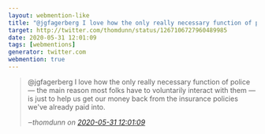 ```yaml
---
layout: webmention-like
title: "@jgfagerberg I love how the only really necessary function of police — the main reason most folks have to voluntarily interact with them — is just to help us get our money back from the insurance policies we&#x27;ve already paid into."
target: http://twitter.com/thomdunn/status/1267106727960489985
date: 2020-05-31 12:01:09
tags: [webmentions]
generator: twitter.com
webmention: true
---
```




<blockquote class="external-citation">
  <p>
    @jgfagerberg I love how the only really necessary function of police — the main reason most folks have to voluntarily interact with them — is just to help us get our money back from the insurance policies we&#x27;ve already paid into.
  </p>
  <cite>‒<span class="p-author p-name">thomdunn</span>
    on
    <a href="http://twitter.com/thomdunn/status/1267106727960489985" rel="external nofollow" target="_blank">2020-05-31 12:01:09</a>
  </cite>
</blockquote>



